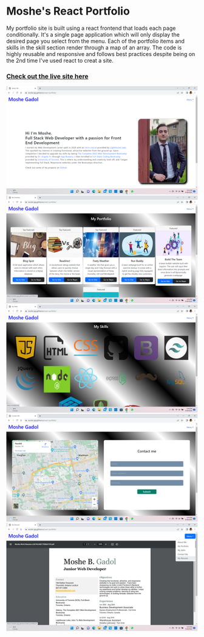 # Moshe's React Portfolio

My portfolio site is built using a react frontend that loads each page conditionally. It's a single page application which will only display the desired page you select from the menu. Each of the portfolio items and skills in the skill section render through a map of an array. The code is highly reusable and responsive and follows best practices despite being on the 2nd time I've used react to creat a site.

### [Check out the live site here](https://moshe-jpg.github.io/react-portfolio/)

<img src="src\assets\sr1.png" alt="screenshot of project">
<img src="src\assets\sr3.png" alt="screenshot of project">
<img src="src\assets\sr4.png" alt="screenshot of project">
<img src="src\assets\sr5.png" alt="screenshot of project">
<img src="src\assets\sr6.png" alt="screenshot of project">